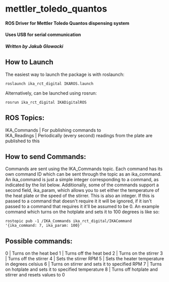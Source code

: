 # mettler_toledo_quantos
#### ROS Driver for Mettler Toledo Quantos dispensing system
#### Uses USB for serial communication
##### Written by Jakub Glowacki

## How to Launch
The easiest way to launch the package is with roslaunch:
```
roslaunch ika_rct_digital IKAROS.launch
```

Alternatively, can be launched using rosrun:
```
rosrun ika_rct_digital IKADigitalROS
```

## ROS Topics:
IKA_Commands | For publishing commands to\
IKA_Readings | Periodically (every second) readings from the plate are published to this

## How to send Commands:
Commands are sent using the IKA_Commands topic. Each command has its own command ID which can be sent through the topic as an ika_command. An ika_command is just a simple integer corresponding to a command, as indicated by the list below. Additionally, some of the commands support a second field, ika_param, which allows you to set either the temperature of the heat plate or the speed of the stirrer. This is also an integer. If this is passed to a command that doesn't require it it will be ignored, if it isn't passed to a command that requires it it'll be assumed to be 0. An example command which turns on the hotplate and sets it to 100 degrees is like so:
```
rostopic pub -1 /IKA_Commands ika_rct_digital/IKACommand '{ika_command: 7, ika_param: 100}'

```

## Possible commands:
0 | Turns on the heat bed
1 | Turns off the heat bed
2 | Turns on the stirrer
3 | Turns off the stirrer
4 | Sets the stirrer RPM
5 | Sets the heater temperature in degrees celsius
6 | Turns on stirrer and sets it to specified RPM
7 | Turns on hotplate and sets it to specified temperature
8 | Turns off hotplate and stirrer and resets values to 0
